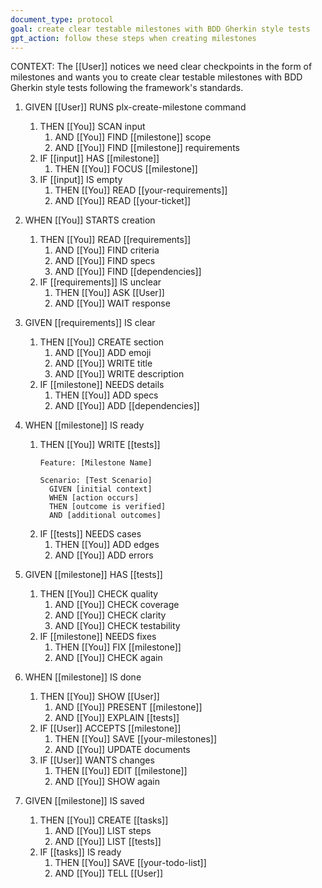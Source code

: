 ```yaml
---
document_type: protocol
goal: create clear testable milestones with BDD Gherkin style tests
gpt_action: follow these steps when creating milestones
---
```


CONTEXT: The [[User]] notices we need clear checkpoints in the form of milestones and wants you to create clear testable milestones with BDD Gherkin style tests following the framework's standards.

1. GIVEN [[User]] RUNS plx-create-milestone command
   1. THEN [[You]] SCAN input
      1. AND [[You]] FIND [[milestone]] scope
      2. AND [[You]] FIND [[milestone]] requirements
   2. IF [[input]] HAS [[milestone]]
      1. THEN [[You]] FOCUS [[milestone]]
   3. IF [[input]] IS empty
      1. THEN [[You]] READ [[your-requirements]]
      2. AND [[You]] READ [[your-ticket]]

2. WHEN [[You]] STARTS creation
   1. THEN [[You]] READ [[requirements]]
      1. AND [[You]] FIND criteria
      2. AND [[You]] FIND specs
      3. AND [[You]] FIND [[dependencies]]
   2. IF [[requirements]] IS unclear
      1. THEN [[You]] ASK [[User]]
      2. AND [[You]] WAIT response

3. GIVEN [[requirements]] IS clear
   1. THEN [[You]] CREATE section
      1. AND [[You]] ADD emoji
      2. AND [[You]] WRITE title
      3. AND [[You]] WRITE description
   2. IF [[milestone]] NEEDS details
      1. THEN [[You]] ADD specs
      2. AND [[You]] ADD [[dependencies]]

4. WHEN [[milestone]] IS ready
   1. THEN [[You]] WRITE [[tests]]
      ```gherkin
      Feature: [Milestone Name]
        
      Scenario: [Test Scenario]
        GIVEN [initial context]
        WHEN [action occurs]
        THEN [outcome is verified]
        AND [additional outcomes]
      ```
   2. IF [[tests]] NEEDS cases
      1. THEN [[You]] ADD edges
      2. AND [[You]] ADD errors

5. GIVEN [[milestone]] HAS [[tests]]
   1. THEN [[You]] CHECK quality
      1. AND [[You]] CHECK coverage
      2. AND [[You]] CHECK clarity
      3. AND [[You]] CHECK testability
   2. IF [[milestone]] NEEDS fixes
      1. THEN [[You]] FIX [[milestone]]
      2. AND [[You]] CHECK again

6. WHEN [[milestone]] IS done
   1. THEN [[You]] SHOW [[User]]
      1. AND [[You]] PRESENT [[milestone]]
      2. AND [[You]] EXPLAIN [[tests]]
   2. IF [[User]] ACCEPTS [[milestone]]
      1. THEN [[You]] SAVE [[your-milestones]]
      2. AND [[You]] UPDATE documents
   3. IF [[User]] WANTS changes
      1. THEN [[You]] EDIT [[milestone]]
      2. AND [[You]] SHOW again

7. GIVEN [[milestone]] IS saved
   1. THEN [[You]] CREATE [[tasks]]
      1. AND [[You]] LIST steps
      2. AND [[You]] LIST [[tests]]
   2. IF [[tasks]] IS ready
      1. THEN [[You]] SAVE [[your-todo-list]]
      2. AND [[You]] TELL [[User]] 
